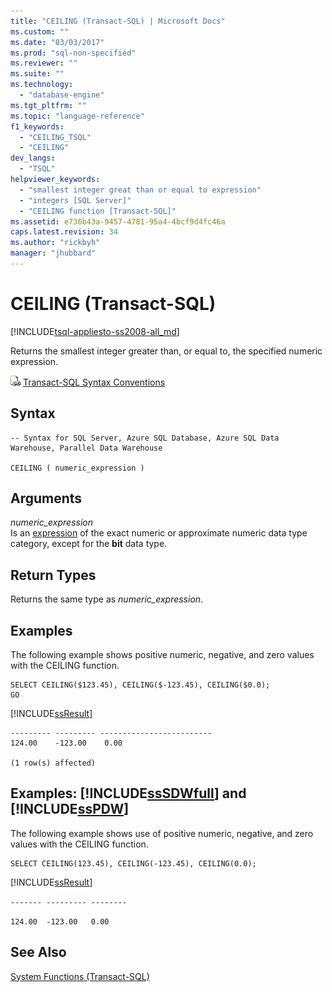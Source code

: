```yaml
---
title: "CEILING (Transact-SQL) | Microsoft Docs"
ms.custom: ""
ms.date: "03/03/2017"
ms.prod: "sql-non-specified"
ms.reviewer: ""
ms.suite: ""
ms.technology: 
  - "database-engine"
ms.tgt_pltfrm: ""
ms.topic: "language-reference"
f1_keywords: 
  - "CEILING_TSQL"
  - "CEILING"
dev_langs: 
  - "TSQL"
helpviewer_keywords: 
  - "smallest integer great than or equal to expression"
  - "integers [SQL Server]"
  - "CEILING function [Transact-SQL]"
ms.assetid: e736b43a-9457-4781-95a4-4bcf9d4fc46a
caps.latest.revision: 34
ms.author: "rickbyh"
manager: "jhubbard"
---
```

# CEILING (Transact-SQL)
[!INCLUDE[tsql-appliesto-ss2008-all_md](../../database-engine/configure/windows/includes/tsql-appliesto-ss2008-all-md.md)]

  Returns the smallest integer greater than, or equal to, the specified numeric expression.  
  
 ![Topic link icon](../../database-engine/configure/windows/media/topic-link.gif "Topic link icon") [Transact-SQL Syntax Conventions](../Topic/Transact-SQL%20Syntax%20Conventions%20\(Transact-SQL\).md)  
  
## Syntax  
  
```  
-- Syntax for SQL Server, Azure SQL Database, Azure SQL Data Warehouse, Parallel Data Warehouse  
  
CEILING ( numeric_expression )  
```  
  
## Arguments  
 *numeric_expression*  
 Is an [expression](../../t-sql/language-elements/expressions-transact-sql.md) of the exact numeric or approximate numeric data type category, except for the **bit** data type.  
  
## Return Types  
 Returns the same type as *numeric_expression*.  
  
## Examples  
 The following example shows positive numeric, negative, and zero values with the CEILING function.  
  
```  
SELECT CEILING($123.45), CEILING($-123.45), CEILING($0.0);  
GO  
```  
  
 [!INCLUDE[ssResult](../../relational-databases/includes/ssresult-md.md)]  
  
```  
--------- --------- -------------------------   
124.00    -123.00    0.00                       
  
(1 row(s) affected)  
```  
  
## Examples: [!INCLUDE[ssSDWfull](../../relational-databases/security/encryption/includes/sssdwfull-md.md)] and [!INCLUDE[ssPDW](../../database-engine/configure/windows/includes/sspdw-md.md)]  
 The following example shows use of positive numeric, negative, and zero values with the CEILING function.  
  
```  
SELECT CEILING(123.45), CEILING(-123.45), CEILING(0.0);  
```  
  
 [!INCLUDE[ssResult](../../relational-databases/includes/ssresult-md.md)]  
  
 `------- --------- --------`  
  
 `124.00  -123.00   0.00`  
  
## See Also  
 [System Functions &#40;Transact-SQL&#41;](../../relational-databases/system-functions/system-functions-transact-sql.md)  
  
  

